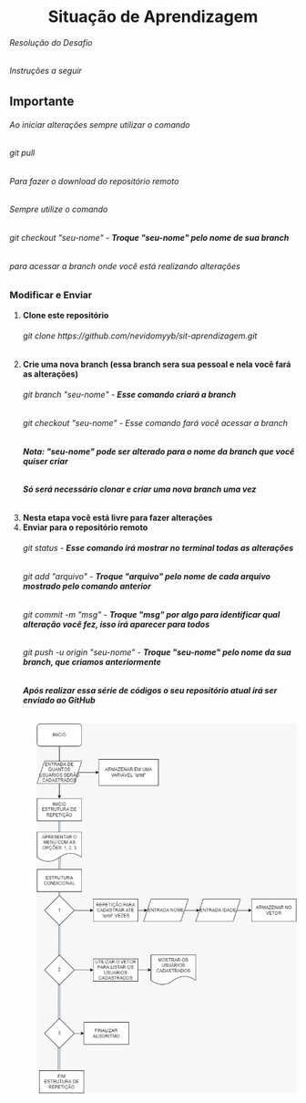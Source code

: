 <h1 align="center">Situação de Aprendizagem</h1>
<h6>Resolução do Desafio</h6>
<h6>Instruções a seguir</h6>
<h2 algin= "center"></b>Importante</b></h2>
<h6>Ao iniciar alterações sempre utilizar o comando</h6>
<h6>git pull</h6>
<h6>Para fazer o download do repositório remoto</h6>
<h6>Sempre utilize o comando</h6>
<h6>git checkout "seu-nome" - <b>Troque "seu-nome" pelo nome de sua branch</b></h6>
<h6>para acessar a branch onde você está realizando alterações</h6>
<h3 algin="center">Modificar e Enviar</h3>
<ol>
    <li><b>Clone este repositório</b></li>
    <h6>git clone https://github.com/nevidomyyb/sit-aprendizagem.git</h6>
    <li><b>Crie uma nova branch (essa branch sera sua pessoal e nela você fará as alterações)</b></li>
    <h6>git branch "seu-nome" - <b>Esse comando criará a branch</b></h6>
    <h6>git checkout "seu-nome" - </b>Esse comando fará você acessar a branch</b></h6>
    <h6><b>Nota: "seu-nome" pode ser alterado para o nome da branch que você quiser criar</b></h6>
    <h6><b>Só será necessário clonar e criar uma nova branch uma vez</b></h6>
    <li><b>Nesta etapa você está livre para fazer alterações </b></li>
    <li><b>Enviar para o repositório remoto</b></li>
    <h6>git status - <b>Esse comando irá mostrar no terminal todas as alterações</b></h6>
    <h6>git add "arquivo" - <b>Troque "arquivo" pelo nome de cada arquivo mostrado pelo comando anterior</b></h6>
    <h6>git commit -m "msg" - <b>Troque "msg" por algo para identificar qual alteração você fez, isso irá aparecer para todos</b></h6>
    <h6>git push -u origin "seu-nome" - <b>Troque "seu-nome" pelo nome da sua branch, que criamos anteriormente</b><h6>
    <h6><b>Após realizar essa série de códigos o seu repositório atual irá ser enviado ao GitHub</b></h6>
<ol>
<img src="https://github.com/nevidomyyb/sit-aprendizagem/blob/PedroH/Fluxograma.jpeg">
